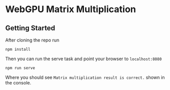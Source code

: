 # WebGPU Matrix Multiplication

## Getting Started
After cloning the repo run 

```
npm install
```

Then you can run the serve task and point your browser to `localhost:8080`

```
npm run serve
```

Where you should see `Matrix multiplication result is correct.` shown in the console.
